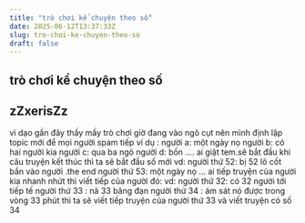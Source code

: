 ```yaml
---
title: "trò chơi kể chuyện theo số"
date: 2025-06-12T13:37:33Z
slug: tro-choi-ke-chuyen-theo-so
draft: false
---
```


## trò chơi kể chuyện theo số

## zZxerisZz

vì dạo gần đây thấy mấy trò chơi giờ đang vào ngõ cụt nên mình định lập topic mới để mọi người spam tiếp
ví dụ :
người a: một ngày nọ
người b: có hai người kia
người c: qua ba ngõ
người d: bốn ....
ai giật tem.sẽ bắt đầu 
khi câu truyện kết thúc thì ta sẽ bắt đầu số mới
vd:
người thứ 52: bị 52 lô cốt bắn vào người .the end
người thứ 53: một ngày nọ ...
ai tiếp truyện của người kia nhanh nhứt thì viết tiếp của người đó:
vd:
người thứ 32: có 32 người tới tiếp tế
người thứ 33 : nã 33 băng đạn
người thứ 34 : ám sát nó được trong vòng 33 phút
thì ta sẽ viết tiếp truyện của người thứ 33 và viết truyện có số 34